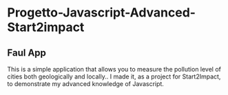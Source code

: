 # Progetto-Javascript-Advanced-Start2impact

## Faul App


This is a simple application that allows you to measure the pollution level of cities both geologically and locally.. I made it, as a project for Start2Impact, to demonstrate my advanced knowledge of Javascript.
